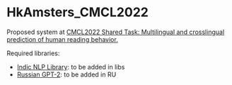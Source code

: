 # HkAmsters_CMCL2022

Proposed system at [CMCL2022 Shared Task: Multilingual and crosslingual prediction of human reading behavior.](https://cmclorg.github.io/shared_task)

Required libraries:
- [Indic NLP Library](https://github.com/anoopkunchukuttan/indic_nlp_library): to be added in libs
- [Russian GPT-2](https://github.com/mgrankin/ru_transformers): to be added in RU


